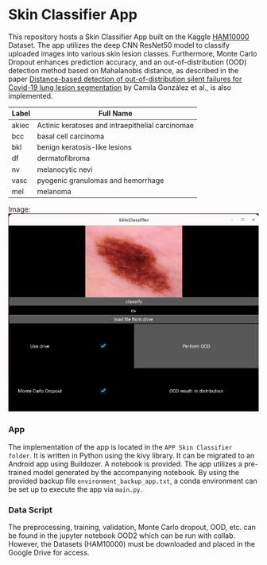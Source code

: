 # Skin Classifier App
This repository hosts a Skin Classifier App built on the Kaggle [HAM10000](https://www.kaggle.com/datasets/kmader/skin-cancer-mnist-ham10000) Dataset. The app utilizes the deep CNN ResNet50 model to classify uploaded images into various skin lesion classes. Furthermore, Monte Carlo Dropout enhances prediction accuracy, and an out-of-distribution (OOD) detection method based on Mahalanobis distance, as described in the paper [Distance-based detection of out-of-distribution silent failures for Covid-19 lung lesion segmentation](https://www.sciencedirect.com/science/article/pii/S1361841522002298) by Camila González et al., is also implemented.


| Label  | Full Name |
| ------------- | ------------- |
| akiec  | Actinic keratoses and intraepithelial carcinomae  |
| bcc  | basal cell carcinoma  |
| bkl  | benign keratosis-like lesions  |
| df | dermatofibroma  |
| nv  | melanocytic nevi  |
| vasc  | pyogenic granulomas and hemorrhage  |
| mel | melanoma  |



Image:
![DEMO](App_preview.png)

### App
The implementation of the app is located in the `APP Skin Classifier folder`. It is written in Python using the kivy library. It can be migrated to an Android app using Buildozer. A notebook is provided. The app utilizes a pre-trained model generated by the accompanying notebook. By using the provided backup file `environment_backup_app.txt`, a conda environment can be set up to execute the app via `main.py`.


### Data Script

The preprocessing, training, validation, Monte Carlo dropout, OOD, etc. can be found in the jupyter notebook OOD2 which can be run with collab. However, the Datasets (HAM10000) must be downloaded and placed in the Google Drive for access. 

